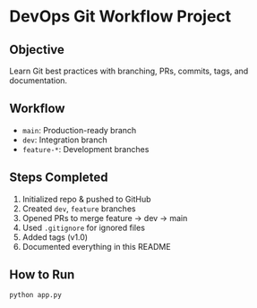 # DevOps Git Workflow Project

## Objective
Learn Git best practices with branching, PRs, commits, tags, and documentation.

## Workflow
- `main`: Production-ready branch
- `dev`: Integration branch
- `feature-*`: Development branches

## Steps Completed
1. Initialized repo & pushed to GitHub
2. Created `dev`, `feature` branches
3. Opened PRs to merge feature → dev → main
4. Used `.gitignore` for ignored files
5. Added tags (v1.0)
6. Documented everything in this README

## How to Run
```bash
python app.py

